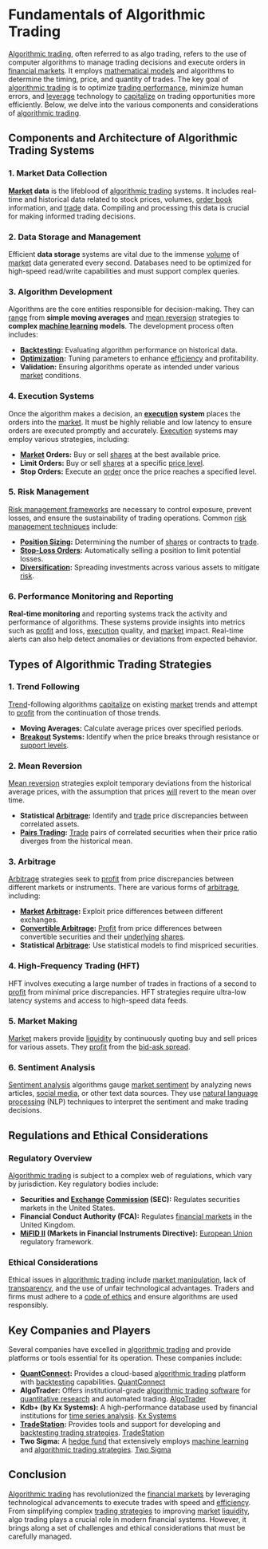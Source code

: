 # Fundamentals of Algorithmic Trading

[Algorithmic trading](../a/accountability.md), often referred to as algo trading, refers to the use of computer algorithms to manage trading decisions and execute orders in [financial markets](../f/financial_market.md). It employs [mathematical models](../m/mathematical_models_in_trading.md) and algorithms to determine the timing, price, and quantity of trades. The key goal of [algorithmic trading](../a/accountability.md) is to optimize [trading performance](../t/trading_performance.md), minimize human errors, and [leverage](../l/leverage.md) technology to [capitalize](../c/capitalize.md) on trading opportunities more efficiently. Below, we delve into the various components and considerations of [algorithmic trading](../a/accountability.md).

## Components and Architecture of Algorithmic Trading Systems

### 1. Market Data Collection

**[Market](../m/market.md) data** is the lifeblood of [algorithmic trading](../a/accountability.md) systems. It includes real-time and historical data related to stock prices, volumes, [order book](../o/order_book.md) information, and [trade](../t/trade.md) data. Compiling and processing this data is crucial for making informed trading decisions.

### 2. Data Storage and Management

Efficient **data storage** systems are vital due to the immense [volume](../v/volume.md) of [market](../m/market.md) data generated every second. Databases need to be optimized for high-speed read/write capabilities and must support complex queries.

### 3. Algorithm Development

Algorithms are the core entities responsible for decision-making. They can [range](../r/range.md) from **simple moving averages** and [mean reversion](../m/mean_reversion.md) strategies to **complex [machine learning](../m/machine_learning.md) models**. The development process often includes:

- **[Backtesting](../b/backtesting.md):** Evaluating algorithm performance on historical data.
- **[Optimization](../o/optimization.md):** Tuning parameters to enhance [efficiency](../e/efficiency.md) and profitability.
- **Validation:** Ensuring algorithms operate as intended under various [market](../m/market.md) conditions.

### 4. Execution Systems

Once the algorithm makes a decision, an **[execution](../e/execution.md) system** places the orders into the [market](../m/market.md). It must be highly reliable and low latency to ensure orders are executed promptly and accurately. [Execution](../e/execution.md) systems may employ various strategies, including:

- **[Market](../m/market.md) Orders:** Buy or sell [shares](../s/shares.md) at the best available price.
- **Limit Orders:** Buy or sell [shares](../s/shares.md) at a specific [price level](../p/price_level.md).
- **Stop Orders:** Execute an [order](../o/order.md) once the price reaches a specified level.

### 5. Risk Management

[Risk management frameworks](../r/risk_management_frameworks.md) are necessary to control exposure, prevent losses, and ensure the sustainability of trading operations. Common [risk management techniques](../r/risk_management_techniques.md) include:

- **[Position Sizing](../p/position_sizing.md):** Determining the number of [shares](../s/shares.md) or contracts to [trade](../t/trade.md).
- **[Stop-Loss Orders](../s/stop-loss_orders.md):** Automatically selling a position to limit potential losses.
- **[Diversification](../d/diversification.md):** Spreading investments across various assets to mitigate [risk](../r/risk.md).

### 6. Performance Monitoring and Reporting

**Real-time monitoring** and reporting systems track the activity and performance of algorithms. These systems provide insights into metrics such as [profit](../p/profit.md) and loss, [execution](../e/execution.md) quality, and [market](../m/market.md) impact. Real-time alerts can also help detect anomalies or deviations from expected behavior.

## Types of Algorithmic Trading Strategies

### 1. Trend Following

[Trend](../t/trend.md)-following algorithms [capitalize](../c/capitalize.md) on existing [market](../m/market.md) trends and attempt to [profit](../p/profit.md) from the continuation of those trends.

- **Moving Averages:** Calculate average prices over specified periods.
- **[Breakout](../b/breakout.md) Systems:** Identify when the price breaks through resistance or [support levels](../s/support_levels.md).

### 2. Mean Reversion

[Mean reversion](../m/mean_reversion.md) strategies exploit temporary deviations from the historical average prices, with the assumption that prices [will](../w/will.md) revert to the mean over time.

- **Statistical [Arbitrage](../a/arbitrage.md):** Identify and [trade](../t/trade.md) price discrepancies between correlated assets.
- **[Pairs Trading](../p/pairs_trading.md):** [Trade](../t/trade.md) pairs of correlated securities when their price ratio diverges from the historical mean.

### 3. Arbitrage

[Arbitrage](../a/arbitrage.md) strategies seek to [profit](../p/profit.md) from price discrepancies between different markets or instruments. There are various forms of [arbitrage](../a/arbitrage.md), including:

- **[Market](../m/market.md) [Arbitrage](../a/arbitrage.md):** Exploit price differences between different exchanges.
- **[Convertible Arbitrage](../c/convertible_arbitrage.md):** [Profit](../p/profit.md) from price differences between convertible securities and their [underlying](../u/underlying.md) [shares](../s/shares.md).
- **Statistical [Arbitrage](../a/arbitrage.md):** Use statistical models to find mispriced securities.

### 4. High-Frequency Trading (HFT)

HFT involves executing a large number of trades in fractions of a second to [profit](../p/profit.md) from minimal price discrepancies. HFT strategies require ultra-low latency systems and access to high-speed data feeds.

### 5. Market Making

[Market](../m/market.md) makers provide [liquidity](../l/liquidity.md) by continuously quoting buy and sell prices for various assets. They [profit](../p/profit.md) from the [bid-ask spread](../b/bid-ask_spread.md).

### 6. Sentiment Analysis

[Sentiment analysis](../s/sentiment_analysis.md) algorithms gauge [market sentiment](../m/market_sentiment.md) by analyzing news articles, [social media](../s/social_media.md), or other text data sources. They use [natural language processing](../n/natural_language_processing_(nlp)_in_trading.md) (NLP) techniques to interpret the sentiment and make trading decisions.

## Regulations and Ethical Considerations

### Regulatory Overview

[Algorithmic trading](../a/accountability.md) is subject to a complex web of regulations, which vary by jurisdiction. Key regulatory bodies include:

- **Securities and [Exchange](../e/exchange.md) [Commission](../c/commission.md) (SEC):** Regulates securities markets in the United States.
- **Financial Conduct Authority (FCA):** Regulates [financial markets](../f/financial_market.md) in the United Kingdom.
- **[MiFID II](../m/mifid_ii.md) (Markets in Financial Instruments Directive):** [European Union](../e/european_union_(eu).md) regulatory framework.

### Ethical Considerations

Ethical issues in [algorithmic trading](../a/accountability.md) include [market manipulation](../m/market_manipulation.md), lack of [transparency](../t/transparency.md), and the use of unfair technological advantages. Traders and firms must adhere to a [code of ethics](../c/code_of_ethics.md) and ensure algorithms are used responsibly.

## Key Companies and Players

Several companies have excelled in [algorithmic trading](../a/accountability.md) and provide platforms or tools essential for its operation. These companies include:

- **[QuantConnect](../q/quantconnect.md):** Provides a cloud-based [algorithmic trading](../a/accountability.md) platform with [backtesting](../b/backtesting.md) capabilities.
  [QuantConnect](https://www.quantconnect.com)
- **AlgoTrader:** Offers institutional-grade [algorithmic trading software](../a/algorithmic_trading_software.md) for [quantitative research](../q/quantitative_research.md) and automated trading.
  [AlgoTrader](https://www.algotrader.com)
- **Kdb+ (by Kx Systems):** A high-performance database used by financial institutions for [time series analysis](../t/time_series_analysis.md).
  [Kx Systems](https://kx.com/products/kdb/)
- **[TradeStation](../t/tradestation.md):** Provides tools and support for developing and [backtesting trading strategies](../b/backtesting_trading_strategies.md).
  [TradeStation](https://www.tradestation.com)
- **Two Sigma:** A [hedge fund](../h/hedge_fund.md) that extensively employs [machine learning](../m/machine_learning.md) and [algorithmic trading strategies](../a/algorithmic_trading_strategies.md).
  [Two Sigma](https://www.twosigma.com)

## Conclusion

[Algorithmic trading](../a/accountability.md) has revolutionized the [financial markets](../f/financial_market.md) by leveraging technological advancements to execute trades with speed and [efficiency](../e/efficiency.md). From simplifying complex [trading strategies](../t/trading_strategies.md) to improving [market](../m/market.md) [liquidity](../l/liquidity.md), algo trading plays a crucial role in modern financial systems. However, it brings along a set of challenges and ethical considerations that must be carefully managed.